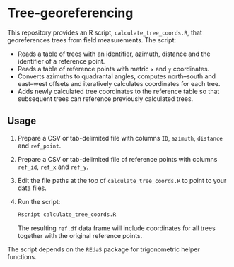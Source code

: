 # Tree-georeferencing

This repository provides an R script, `calculate_tree_coords.R`, that
georeferences trees from field measurements. The script:

- Reads a table of trees with an identifier, azimuth, distance and the
  identifier of a reference point.
- Reads a table of reference points with metric `x` and `y` coordinates.
- Converts azimuths to quadrantal angles, computes north–south and
east–west offsets and iteratively calculates coordinates for each tree.
- Adds newly calculated tree coordinates to the reference table so that
  subsequent trees can reference previously calculated trees.

## Usage

1. Prepare a CSV or tab-delimited file with columns `ID`, `azimuth`,
   `distance` and `ref_point`.
2. Prepare a CSV or tab-delimited file of reference points with columns
   `ref_id`, `ref_x` and `ref_y`.
3. Edit the file paths at the top of `calculate_tree_coords.R` to point
   to your data files.
4. Run the script:

   ```bash
   Rscript calculate_tree_coords.R
   ```

   The resulting `ref.df` data frame will include coordinates for all
   trees together with the original reference points.

The script depends on the `REdaS` package for trigonometric helper
functions.

